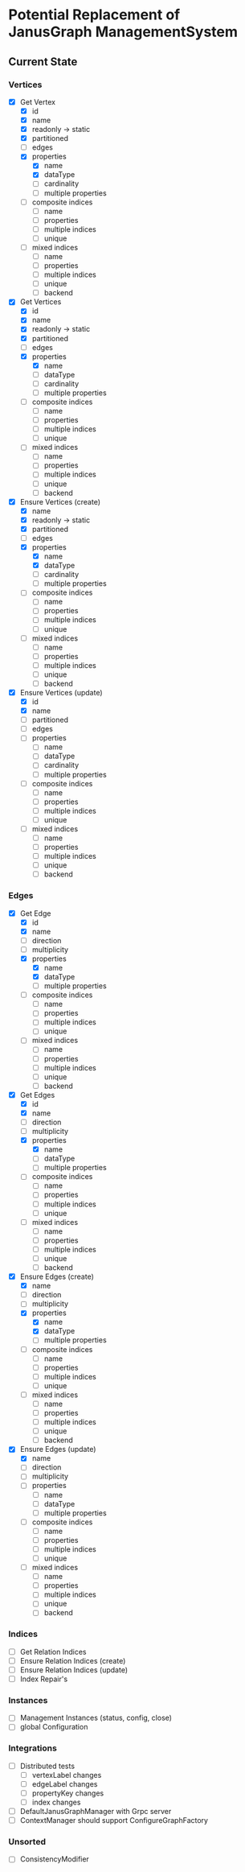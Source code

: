 # Potential Replacement of JanusGraph ManagementSystem


## Current State

### Vertices

* [x] Get Vertex
    * [x] id
    * [x] name
    * [x] readonly -> static
    * [x] partitioned
    * [ ] edges
    * [x] properties
        * [x] name
        * [x] dataType
        * [ ] cardinality
        * [ ] multiple properties
    * [ ] composite indices
        * [ ] name
        * [ ] properties
        * [ ] multiple indices
        * [ ] unique
    * [ ] mixed indices
        * [ ] name
        * [ ] properties
        * [ ] multiple indices
        * [ ] unique
        * [ ] backend
* [x] Get Vertices
    * [x] id
    * [x] name
    * [x] readonly -> static
    * [x] partitioned
    * [ ] edges
    * [x] properties
        * [x] name
        * [ ] dataType
        * [ ] cardinality
        * [ ] multiple properties
    * [ ] composite indices
        * [ ] name
        * [ ] properties
        * [ ] multiple indices
        * [ ] unique
    * [ ] mixed indices
        * [ ] name
        * [ ] properties
        * [ ] multiple indices
        * [ ] unique
        * [ ] backend
* [x] Ensure Vertices (create)
    * [x] name
    * [x] readonly -> static
    * [x] partitioned
    * [ ] edges
    * [x] properties
        * [x] name
        * [x] dataType
        * [ ] cardinality
        * [ ] multiple properties
    * [ ] composite indices
        * [ ] name
        * [ ] properties
        * [ ] multiple indices
        * [ ] unique
    * [ ] mixed indices
        * [ ] name
        * [ ] properties
        * [ ] multiple indices
        * [ ] unique
        * [ ] backend
* [x] Ensure Vertices (update)
    * [x] id
    * [x] name
    * [ ] partitioned
    * [ ] edges
    * [ ] properties
        * [ ] name
        * [ ] dataType
        * [ ] cardinality
        * [ ] multiple properties
    * [ ] composite indices
        * [ ] name
        * [ ] properties
        * [ ] multiple indices
        * [ ] unique
    * [ ] mixed indices
        * [ ] name
        * [ ] properties
        * [ ] multiple indices
        * [ ] unique
        * [ ] backend

### Edges

* [x] Get Edge
    * [x] id
    * [x] name
    * [ ] direction
    * [ ] multiplicity
    * [x] properties
        * [x] name
        * [x] dataType
        * [ ] multiple properties
    * [ ] composite indices
        * [ ] name
        * [ ] properties
        * [ ] multiple indices
        * [ ] unique
    * [ ] mixed indices
        * [ ] name
        * [ ] properties
        * [ ] multiple indices
        * [ ] unique
        * [ ] backend
* [x] Get Edges
    * [x] id
    * [x] name
    * [ ] direction
    * [ ] multiplicity
    * [x] properties
        * [x] name
        * [ ] dataType
        * [ ] multiple properties
    * [ ] composite indices
        * [ ] name
        * [ ] properties
        * [ ] multiple indices
        * [ ] unique
    * [ ] mixed indices
        * [ ] name
        * [ ] properties
        * [ ] multiple indices
        * [ ] unique
        * [ ] backend
* [x] Ensure Edges (create)
    * [x] name
    * [ ] direction
    * [ ] multiplicity
    * [x] properties
        * [x] name
        * [x] dataType
        * [ ] multiple properties
    * [ ] composite indices
        * [ ] name
        * [ ] properties
        * [ ] multiple indices
        * [ ] unique
    * [ ] mixed indices
        * [ ] name
        * [ ] properties
        * [ ] multiple indices
        * [ ] unique
        * [ ] backend
* [x] Ensure Edges (update)
    * [x] name
    * [ ] direction
    * [ ] multiplicity
    * [ ] properties
        * [ ] name
        * [ ] dataType
        * [ ] multiple properties
    * [ ] composite indices
        * [ ] name
        * [ ] properties
        * [ ] multiple indices
        * [ ] unique
    * [ ] mixed indices
        * [ ] name
        * [ ] properties
        * [ ] multiple indices
        * [ ] unique
        * [ ] backend

### Indices

* [ ] Get Relation Indices
* [ ] Ensure Relation Indices (create)
* [ ] Ensure Relation Indices (update)
* [ ] Index Repair's

### Instances

* [ ] Management Instances (status, config, close)
* [ ] global Configuration

### Integrations 

* [ ] Distributed tests 
    * [ ] vertexLabel changes
    * [ ] edgeLabel changes
    * [ ] propertyKey changes
    * [ ] index changes
* [ ] DefaultJanusGraphManager with Grpc server
* [ ] ContextManager should support ConfigureGraphFactory

### Unsorted

* [ ] ConsistencyModifier
